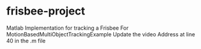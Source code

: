# frisbee-project
Matlab Implementation for tracking a Frisbee
For MotionBasedMultiObjectTrackingExample
  Update the video Address at line 40 in the .m file

